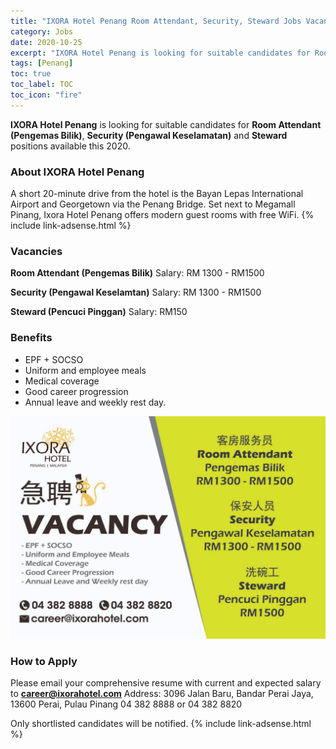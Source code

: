```yaml
---
title: "IXORA Hotel Penang Room Attendant, Security, Steward Jobs Vacancies 2020" 
category: Jobs 
date: 2020-10-25 
excerpt: "IXORA Hotel Penang is looking for suitable candidates for Room Attendant (Pengemas Bilik), Security (Pengawal Keselamatan), Steward positions available this 2020" 
tags: [Penang] 
toc: true 
toc_label: TOC 
toc_icon: "fire" 
--- 
```

**IXORA Hotel Penang** is looking for suitable candidates for **Room Attendant (Pengemas Bilik)**, **Security (Pengawal Keselamatan)** and **Steward** positions available this 2020.

### About IXORA Hotel Penang
A short 20-minute drive from the hotel is the Bayan Lepas International Airport and Georgetown via the Penang Bridge. Set next to Megamall Pinang, Ixora Hotel Penang offers modern guest rooms with free WiFi.
{% include link-adsense.html %} 
### Vacancies
**Room Attendant (Pengemas Bilik)**
Salary: RM 1300 - RM1500

**Security (Pengawal Keselamtan)**
Salary: RM 1300 - RM1500

**Steward (Pencuci Pinggan)**
Salary: RM150

### Benefits
- EPF + SOCSO
- Uniform and employee meals
- Medical coverage
- Good career progression
- Annual leave and weekly rest day.

![IXORA Hotel Penang Jobs Ads Oct 2020!](/assets/images/2020-10/ixora-hotel-penang-room-attendant-security-post.jpg "Ixora Hotel Penang Jobs 2020")

### How to Apply
Please email your comprehensive resume with current and expected salary to **career@ixorahotel.com**
Address: 3096 Jalan Baru, Bandar Perai Jaya, 13600 Perai, Pulau Pinang
04 382 8888 or 04 382 8820

Only shortlisted candidates will be notified.
{% include link-adsense.html %} 